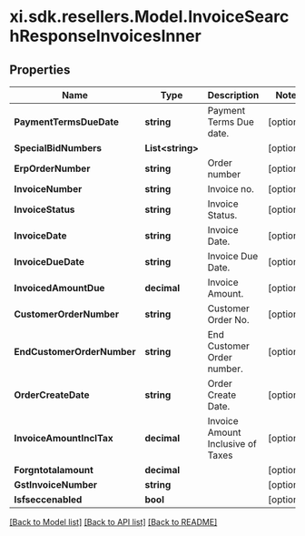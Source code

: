 # xi.sdk.resellers.Model.InvoiceSearchResponseInvoicesInner

## Properties

Name | Type | Description | Notes
------------ | ------------- | ------------- | -------------
**PaymentTermsDueDate** | **string** | Payment Terms Due date. | [optional] 
**SpecialBidNumbers** | **List&lt;string&gt;** |  | [optional] 
**ErpOrderNumber** | **string** | Order number | [optional] 
**InvoiceNumber** | **string** | Invoice no. | [optional] 
**InvoiceStatus** | **string** | Invoice Status. | [optional] 
**InvoiceDate** | **string** | Invoice Date. | [optional] 
**InvoiceDueDate** | **string** | Invoice Due Date. | [optional] 
**InvoicedAmountDue** | **decimal** | Invoice Amount. | [optional] 
**CustomerOrderNumber** | **string** | Customer Order No. | [optional] 
**EndCustomerOrderNumber** | **string** | End Customer Order number. | [optional] 
**OrderCreateDate** | **string** | Order Create Date. | [optional] 
**InvoiceAmountInclTax** | **decimal** | Invoice Amount Inclusive of Taxes | [optional] 
**Forgntotalamount** | **decimal** |  | [optional] 
**GstInvoiceNumber** | **string** |  | [optional] 
**Isfseccenabled** | **bool** |  | [optional] 

[[Back to Model list]](../README.md#documentation-for-models) [[Back to API list]](../README.md#documentation-for-api-endpoints) [[Back to README]](../README.md)

